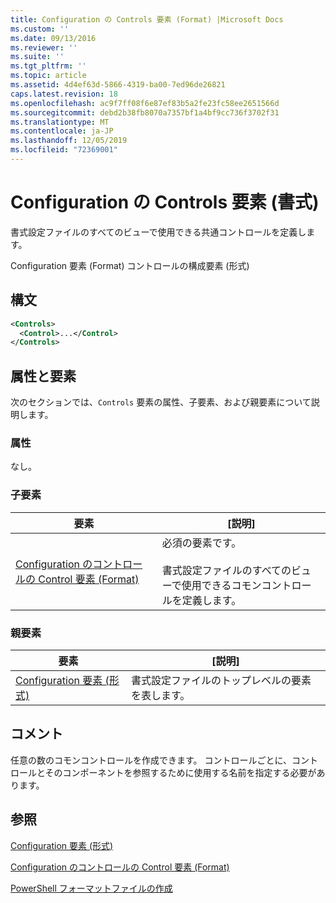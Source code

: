 ```yaml
---
title: Configuration の Controls 要素 (Format) |Microsoft Docs
ms.custom: ''
ms.date: 09/13/2016
ms.reviewer: ''
ms.suite: ''
ms.tgt_pltfrm: ''
ms.topic: article
ms.assetid: 4d4ef63d-5866-4319-ba00-7ed96de26821
caps.latest.revision: 18
ms.openlocfilehash: ac9f7ff08f6e87ef83b5a2fe23fc58ee2651566d
ms.sourcegitcommit: debd2b38fb8070a7357bf1a4bf9cc736f3702f31
ms.translationtype: MT
ms.contentlocale: ja-JP
ms.lasthandoff: 12/05/2019
ms.locfileid: "72369001"
---
```

# <a name="controls-element-for-configuration-format"></a>Configuration の Controls 要素 (書式)

書式設定ファイルのすべてのビューで使用できる共通コントロールを定義します。

Configuration 要素 (Format) コントロールの構成要素 (形式)

## <a name="syntax"></a>構文

```xml
<Controls>
  <Control>...</Control>
</Controls>
```

## <a name="attributes-and-elements"></a>属性と要素

次のセクションでは、`Controls` 要素の属性、子要素、および親要素について説明します。

### <a name="attributes"></a>属性

なし。

### <a name="child-elements"></a>子要素

|要素|[説明]|
|-------------|-----------------|
|[Configuration のコントロールの Control 要素 (Format)](./control-element-for-controls-for-configuration-format.md)|必須の要素です。<br /><br /> 書式設定ファイルのすべてのビューで使用できるコモンコントロールを定義します。|

### <a name="parent-elements"></a>親要素

|要素|[説明]|
|-------------|-----------------|
|[Configuration 要素 (形式)](./configuration-element-format.md)|書式設定ファイルのトップレベルの要素を表します。|

## <a name="remarks"></a>コメント

任意の数のコモンコントロールを作成できます。 コントロールごとに、コントロールとそのコンポーネントを参照するために使用する名前を指定する必要があります。

## <a name="see-also"></a>参照

[Configuration 要素 (形式)](./configuration-element-format.md)

[Configuration のコントロールの Control 要素 (Format)](./control-element-for-controls-for-configuration-format.md)

[PowerShell フォーマットファイルの作成](./writing-a-powershell-formatting-file.md)
